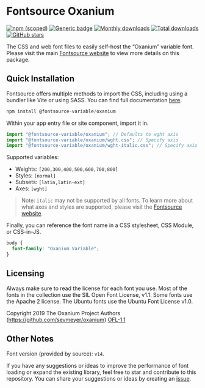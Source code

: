 # Fontsource Oxanium

[![npm (scoped)](https://img.shields.io/npm/v/@fontsource-variable/oxanium?color=brightgreen)](https://www.npmjs.com/package/@fontsource-variable/oxanium) [![Generic badge](https://img.shields.io/badge/fontsource-passing-brightgreen)](https://github.com/fontsource/fontsource) [![Monthly downloads](https://badgen.net/npm/dm/@fontsource-variable/oxanium)](https://github.com/fontsource/fontsource) [![Total downloads](https://badgen.net/npm/dt/@fontsource-variable/oxanium)](https://github.com/fontsource/fontsource) [![GitHub stars](https://img.shields.io/github/stars/fontsource/fontsource.svg?style=social&label=Star)](https://github.com/fontsource/fontsource/stargazers)

The CSS and web font files to easily self-host the “Oxanium” variable font. Please visit the main [Fontsource website](https://fontsource.org/fonts/oxanium) to view more details on this package.

## Quick Installation

Fontsource offers multiple methods to import the CSS, including using a bundler like Vite or using SASS. You can find full documentation [here](https://fontsource.org/docs/getting-started/introduction).

```javascript
npm install @fontsource-variable/oxanium
```

Within your app entry file or site component, import it in.

```javascript
import "@fontsource-variable/oxanium"; // Defaults to wght axis
import "@fontsource-variable/oxanium/wght.css"; // Specify axis
import "@fontsource-variable/oxanium/wght-italic.css"; // Specify axis and style
```

Supported variables:
- Weights: `[200,300,400,500,600,700,800]`
- Styles: `[normal]`
- Subsets: `[latin,latin-ext]`
- Axes: `[wght]`

> Note: `italic` may not be supported by all fonts. To learn more about what axes and styles are supported, please visit the [Fontsource website](https://fontsource.org/fonts/oxanium).

Finally, you can reference the font name in a CSS stylesheet, CSS Module, or CSS-in-JS.

```css
body {
  font-family: "Oxanium Variable";
}
```

## Licensing
Always make sure to read the license for each font you use. Most of the fonts in the collection use the SIL Open Font License, v1.1. Some fonts use the Apache 2 license. The Ubuntu fonts use the Ubuntu Font License v1.0.

Copyright 2019 The Oxanium Project Authors (https://github.com/sevmeyer/oxanium)
[OFL-1.1](http://scripts.sil.org/OFL)

## Other Notes
Font version (provided by source): `v14`.

If you have any suggestions or ideas to improve the performance of font loading or expand the existing library, feel free to star and contribute to this repository. You can share your suggestions or ideas by creating an [issue](https://github.com/fontsource/fontsource/issues).